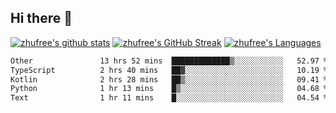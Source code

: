 ## Hi there 👋
[![zhufree's github stats](https://github-readme-stats.vercel.app/api?username=zhufree&show_icons=true&count_private=true)](https://github.com/anuraghazra/github-readme-stats)
[![zhufree's GitHub Streak](https://streak-stats.demolab.com/?user=zhufree)](https://git.io/streak-stats)
[![zhufree's Languages](https://github-readme-stats.vercel.app/api/top-langs/?username=zhufree&layout=compact&langs_count=10)](https://github.com/anuraghazra/github-readme-stats)
<!--START_SECTION:waka-->

```txt
Other               13 hrs 52 mins  █████████████▒░░░░░░░░░░░   52.97 %
TypeScript          2 hrs 40 mins   ██▓░░░░░░░░░░░░░░░░░░░░░░   10.19 %
Kotlin              2 hrs 28 mins   ██▒░░░░░░░░░░░░░░░░░░░░░░   09.41 %
Python              1 hr 13 mins    █▒░░░░░░░░░░░░░░░░░░░░░░░   04.68 %
Text                1 hr 11 mins    █░░░░░░░░░░░░░░░░░░░░░░░░   04.54 %
```

<!--END_SECTION:waka-->

<!--
**zhufree/zhufree** is a ✨ _special_ ✨ repository because its `README.md` (this file) appears on your GitHub profile.

Here are some ideas to get you started:

- 🔭 I’m currently working on ...
- 🌱 I’m currently learning ...
- 👯 I’m looking to collaborate on ...
- 🤔 I’m looking for help with ...
- 💬 Ask me about ...
- 📫 How to reach me: ...
- 😄 Pronouns: ...
- ⚡ Fun fact: ...
-->
